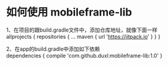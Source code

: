 # 如何使用 mobileframe-lib
1、在项目的跟build.gradle文件中，添加仓库地址，就像下面一样  
allprojects {
		repositories {
			...
			maven { url 'https://jitpack.io' }
		}
}

2、在app的build.gradle中添加如下依赖  
dependencies {
		compile 'com.github.duxl:mobileframe-lib:1.0'
}
